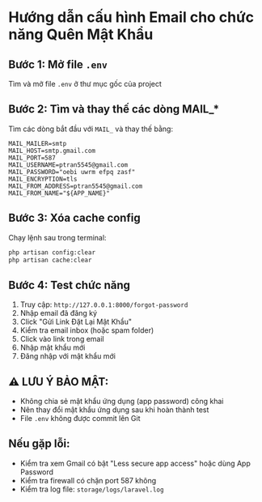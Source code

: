 # Hướng dẫn cấu hình Email cho chức năng Quên Mật Khẩu

## Bước 1: Mở file `.env`
Tìm và mở file `.env` ở thư mục gốc của project

## Bước 2: Tìm và thay thế các dòng MAIL_* 
Tìm các dòng bắt đầu với `MAIL_` và thay thế bằng:

```env
MAIL_MAILER=smtp
MAIL_HOST=smtp.gmail.com
MAIL_PORT=587
MAIL_USERNAME=ptran5545@gmail.com
MAIL_PASSWORD="oebi uwrm efpq zasf"
MAIL_ENCRYPTION=tls
MAIL_FROM_ADDRESS=ptran5545@gmail.com
MAIL_FROM_NAME="${APP_NAME}"
```

## Bước 3: Xóa cache config
Chạy lệnh sau trong terminal:

```bash
php artisan config:clear
php artisan cache:clear
```

## Bước 4: Test chức năng
1. Truy cập: `http://127.0.0.1:8000/forgot-password`
2. Nhập email đã đăng ký
3. Click "Gửi Link Đặt Lại Mật Khẩu"
4. Kiểm tra email inbox (hoặc spam folder)
5. Click vào link trong email
6. Nhập mật khẩu mới
7. Đăng nhập với mật khẩu mới

## ⚠️ LƯU Ý BẢO MẬT:
- Không chia sẻ mật khẩu ứng dụng (app password) công khai
- Nên thay đổi mật khẩu ứng dụng sau khi hoàn thành test
- File `.env` không được commit lên Git

## Nếu gặp lỗi:
- Kiểm tra xem Gmail có bật "Less secure app access" hoặc dùng App Password
- Kiểm tra firewall có chặn port 587 không
- Kiểm tra log file: `storage/logs/laravel.log`

